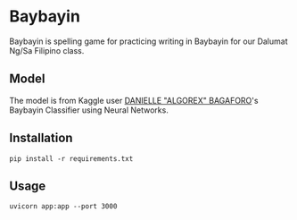 # Baybayin
Baybayin is spelling game for practicing writing in Baybayin for our Dalumat Ng/Sa Filipino class.

## Model
The model is from Kaggle user [DANIELLE "ALGOREX" BAGAFORO](https://www.kaggle.com/code/daniellebagaforomeer/baybayin-classifier-using-neural-networks/notebook)'s Baybayin Classifier using Neural Networks.

## Installation
```
pip install -r requirements.txt
```

## Usage
```
uvicorn app:app --port 3000
```
